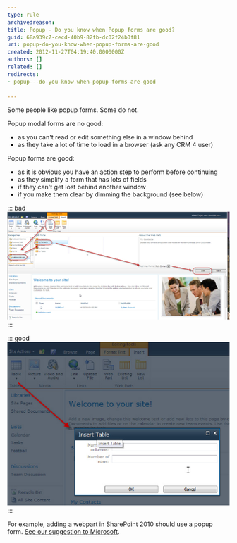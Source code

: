 ```yaml
---
type: rule
archivedreason: 
title: Popup - Do you know when Popup forms are good?
guid: 68a939c7-cecd-40b9-82fb-dc02f24b0f81
uri: popup-do-you-know-when-popup-forms-are-good
created: 2012-11-27T04:19:40.0000000Z
authors: []
related: []
redirects:
- popup---do-you-know-when-popup-forms-are-good

---
```


Some people like popup forms. Some do not.

Popup modal forms are no good:

* as you can't read or edit something else in a window behind
* as they take a lot of time to load in a browser (ask any CRM 4 user)


<!--endintro-->

Popup forms are good:

* as it is obvious you have an action step to perform before continuing
* as they simplify a form that has lots of fields
* if they can't get lost behind another window
* if you make them clear by dimming the background (see below)



::: bad  
![Figure: Bad example - if this was a popup form it would be easier to focus on where to look (as a minimum you would be looking at half the screen)](../../assets/Popup01.jpg)  
:::


::: good  
![Figure: Good example - the popup with the dimmed background is much more intuitive](../../assets/Popup02.jpg)  
:::

For example, adding a webpart in SharePoint 2010 should use a popup form. [See our suggestion to Microsoft](http://www.ssw.com.au/ssw/standards/BetterSoftwareSuggestions/sharepoint.aspx#PopupForm).
